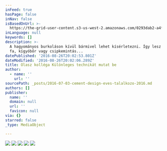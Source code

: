 ```yaml
---
inFeed: true
hasPage: false
inNav: false
isBasedOnUrl: >-
  https://the-grid-user-content.s3-us-west-2.amazonaws.com/0293dab2-a4f1-45e3-95ae-363f99eb18d7.jpg
inLanguage: null
keywords: []
description: >-
  A hagyományos burkoláson kívül bármivel lehet kísérletezni. Így lesz a felület
  fa, kígyóbőr vagy csipkemintás...
datePublished: '2016-08-26T20:02:53.801Z'
dateModified: '2016-08-26T20:02:06.289Z'
title: Olasz kolléga Különleges technikát mutat be
author:
  - name: ''
    url: ''
sourcePath: _posts/2016-07-03-cement-design-eves-talalkozo-2016.md
authors: []
publisher:
  name: ''
  domain: null
  url: ''
  favicon: null
via: {}
starred: false
_type: MediaObject

---
```

![](https://the-grid-user-content.s3-us-west-2.amazonaws.com/0293dab2-a4f1-45e3-95ae-363f99eb18d7.jpg)
![](https://imgflo.herokuapp.com/graph/vahj1ThiexotieMo/3ed770713d33db2fabc49de070fb6d6d/croprotate.jpg?cropheight=3024&cropwidth=4032&degrees=-180&input=https%3A%2F%2Fthe-grid-user-content.s3-us-west-2.amazonaws.com%2F1d18f743-17ea-45ce-b8c0-430e8ca53d90.jpg&x=0&y=0)
![](https://the-grid-user-content.s3-us-west-2.amazonaws.com/8713f07d-677f-4c75-b7cf-a956c1e8e273.jpg)
![](https://imgflo.herokuapp.com/graph/vahj1ThiexotieMo/d120215c99e341c072aeb34e0f62179f/croprotate.jpg?cropheight=4032&cropwidth=3024&degrees=-90&input=https%3A%2F%2Fthe-grid-user-content.s3-us-west-2.amazonaws.com%2Fea017bbb-5acb-4416-a2f9-424f216d729e.jpg&x=0&y=0)
![](https://the-grid-user-content.s3-us-west-2.amazonaws.com/a87a6b84-e8ae-465c-99d4-41cf94b44d9a.jpg)